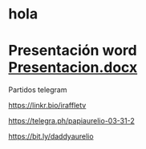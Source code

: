 # hola

# Presentación word [Presentacion.docx](https://github.com/DaddyAurelio/hola/files/14955767/Presentacion.docx)
Partidos telegram

https://linkr.bio/iraffletv

https://telegra.ph/papiaurelio-03-31-2

https://bit.ly/daddyaurelio

